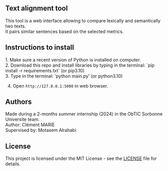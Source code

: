 <h2>Text alignment tool</h2>
This tool is a web interface allowing to compare lexically and semantically two texts.<br>
It pairs similar sentences based on the selected metrics.

<h2>Instructions to install</h2>
1. Make sure a recent version of Python is installed on computer.<br>
2. Download this repo and install libraries by typing in the terminal: `pip install -r requirements.txt` (or pip3.10) <br>
3. Type in the terminal: 'python main.py' (or python3.10)

4. Open `http://127.0.0.1:5000` in web browser.

<h2>Authors</h2>
Made during a 2-months summer internship (2024) in the ObTIC Sorbonne Universite team.<br>
Author: Clément MARIE <br>
Supervised by: Motasem Alrahabi <br>

## License

This project is licensed under the MIT License - see the [LICENSE](LICENSE) file for details.


